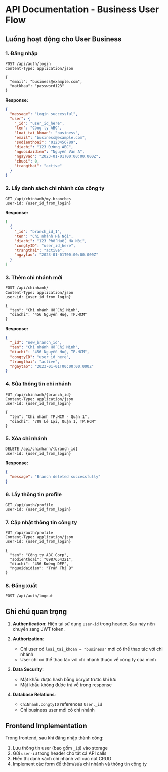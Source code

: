# API Documentation - Business User Flow

## Luồng hoạt động cho User Business

### 1. Đăng nhập
```http
POST /api/auth/login
Content-Type: application/json

{
  "email": "business@example.com",
  "matkhau": "password123"
}
```

**Response:**
```json
{
  "message": "Login successful",
  "user": {
    "_id": "user_id_here",
    "ten": "Công ty ABC",
    "loai_tai_khoan": "business",
    "email": "business@example.com",
    "sodienthoai": "0123456789",
    "diachi": "123 Đường ABC",
    "nguoidaidien": "Nguyễn Văn A",
    "ngayvao": "2023-01-01T00:00:00.000Z",
    "chuoi": 0,
    "trangthai": "active"
  }
}
```

### 2. Lấy danh sách chi nhánh của công ty
```http
GET /api/chinhanh/my-branches
user-id: {user_id_from_login}
```

**Response:**
```json
[
  {
    "_id": "branch_id_1",
    "ten": "Chi nhánh Hà Nội",
    "diachi": "123 Phố Huế, Hà Nội",
    "congtyID": "user_id_here",
    "trangthai": "active",
    "ngaytao": "2023-01-01T00:00:00.000Z"
  }
]
```

### 3. Thêm chi nhánh mới
```http
POST /api/chinhanh/
Content-Type: application/json
user-id: {user_id_from_login}

{
  "ten": "Chi nhánh Hồ Chí Minh",
  "diachi": "456 Nguyễn Huệ, TP.HCM"
}
```

**Response:**
```json
{
  "_id": "new_branch_id",
  "ten": "Chi nhánh Hồ Chí Minh",
  "diachi": "456 Nguyễn Huệ, TP.HCM",
  "congtyID": "user_id_here",
  "trangthai": "active",
  "ngaytao": "2023-01-01T00:00:00.000Z"
}
```

### 4. Sửa thông tin chi nhánh
```http
PUT /api/chinhanh/{branch_id}
Content-Type: application/json
user-id: {user_id_from_login}

{
  "ten": "Chi nhánh TP.HCM - Quận 1",
  "diachi": "789 Lê Lợi, Quận 1, TP.HCM"
}
```

### 5. Xóa chi nhánh
```http
DELETE /api/chinhanh/{branch_id}
user-id: {user_id_from_login}
```

**Response:**
```json
{
  "message": "Branch deleted successfully"
}
```

### 6. Lấy thông tin profile
```http
GET /api/auth/profile
user-id: {user_id_from_login}
```

### 7. Cập nhật thông tin công ty
```http
PUT /api/auth/profile
Content-Type: application/json
user-id: {user_id_from_login}

{
  "ten": "Công ty ABC Corp",
  "sodienthoai": "0987654321",
  "diachi": "456 Đường DEF",
  "nguoidaidien": "Trần Thị B"
}
```

### 8. Đăng xuất
```http
POST /api/auth/logout
```

## Ghi chú quan trọng

1. **Authentication**: Hiện tại sử dụng `user-id` trong header. Sau này nên chuyển sang JWT token.

2. **Authorization**: 
   - Chỉ user có `loai_tai_khoan = "business"` mới có thể thao tác với chi nhánh
   - User chỉ có thể thao tác với chi nhánh thuộc về công ty của mình

3. **Data Security**:
   - Mật khẩu được hash bằng bcrypt trước khi lưu
   - Mật khẩu không được trả về trong response

4. **Database Relations**:
   - `ChiNhanh.congtyID` references `User._id`
   - Chỉ business user mới có chi nhánh

## Frontend Implementation

Trong frontend, sau khi đăng nhập thành công:

1. Lưu thông tin user (bao gồm `_id`) vào storage
2. Gửi `user-id` trong header cho tất cả API calls
3. Hiển thị danh sách chi nhánh với các nút CRUD
4. Implement các form để thêm/sửa chi nhánh và thông tin công ty